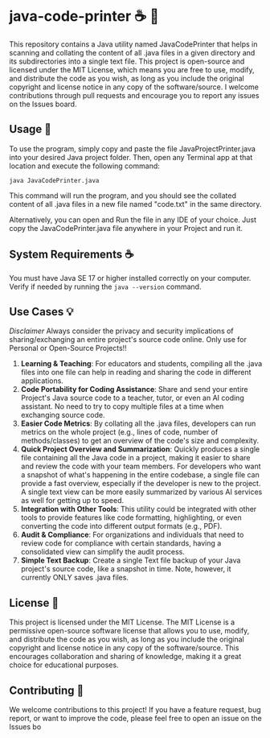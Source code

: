# java-code-printer :coffee: :page_facing_up: 
This repository contains a Java utility named JavaCodePrinter that helps in scanning and collating the content of all .java files in a given directory and its subdirectories into a single text file. This project is open-source and licensed under the MIT License, which means you are free to use, modify, and distribute the code as you wish, as long as you include the original copyright and license notice in any copy of the software/source. I welcome contributions through pull requests and encourage you to report any issues on the Issues board.

## Usage :rocket:
To use the program, simply copy and paste the file JavaProjectPrinter.java into your desired Java project folder. Then, open any Terminal app at that location and execute the following command:

`java JavaCodePrinter.java`

This command will run the program, and you should see the collated content of all .java files in a new file named "code.txt" in the same directory.

Alternatively, you can open and Run the file in any IDE of your choice. Just copy the JavaCodePrinter.java file anywhere in your Project and run it. 

## System Requirements :coffee:

You must have Java SE 17 or higher installed correctly on your computer. Verify if needed by running the `java --version` command.

## Use Cases :bulb:
_Disclaimer_ Always consider the privacy and security implications of sharing/exchanging an entire project's source code online. Only use for Personal or Open-Source Projects!!
1. __Learning & Teaching__: For educators and students, compiling all the .java files into one file can help in reading and sharing the code in different applications.
2. __Code Portability for Coding Assistance__: Share and send your entire Project's Java source code to a teacher, tutor, or even an AI coding assistant. No need to try to copy multiple files at a time when exchanging source code. 
3. __Easier Code Metrics__: By collating all the .java files, developers can run metrics on the whole project (e.g., lines of code, number of methods/classes) to get an overview of the code's size and complexity.
4. __Quick Project Overview and Summarization__: Quickly produces a single file containing all the Java code in a project, making it easier to share and review the code with your team members. For developers who want a snapshot of what's happening in the entire codebase, a single file can provide a fast overview, especially if the developer is new to the project. A single text view can be more easily summarized by various AI services as well for getting up to speed.
5. __Integration with Other Tools__: This utility could be integrated with other tools to provide features like code formatting, highlighting, or even converting the code into different output formats (e.g., PDF).
6. __Audit & Compliance__: For organizations and individuals that need to review code for compliance with certain standards, having a consolidated view can simplify the audit process.
7. __Simple Text Backup__: Create a single Text file backup of your Java project's source code, like a snapshot in time. Note, however, it currently ONLY saves .java files. 

## License :scroll: 

This project is licensed under the MIT License. The MIT License is a permissive open-source software license that allows you to use, modify, and distribute the code as you wish, as long as you include the original copyright and license notice in any copy of the software/source. This encourages collaboration and sharing of knowledge, making it a great choice for educational purposes.

## Contributing :handshake: 

We welcome contributions to this project! If you have a feature request, bug report, or want to improve the code, please feel free to open an issue on the Issues bo
